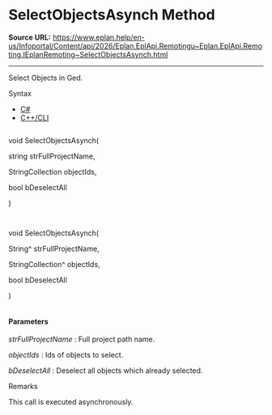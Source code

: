 # SelectObjectsAsynch Method

**Source URL:** https://www.eplan.help/en-us/Infoportal/Content/api/2026/Eplan.EplApi.Remotingu~Eplan.EplApi.Remoting.IEplanRemoting~SelectObjectsAsynch.html

---

Select Objects in Ged.

Syntax

- [C#](#i-syntax-CS)
- [C++/CLI](#i-syntax-CPP2005)

```
```
void SelectObjectsAsynch( 

   string strFullProjectName,

   StringCollection objectIds,

   bool bDeselectAll

)
```
```

```
```
void SelectObjectsAsynch( 

   String^ strFullProjectName,

   StringCollection^ objectIds,

   bool bDeselectAll

)
```
```

#### Parameters

*strFullProjectName*
:   Full project path name.

*objectIds*
:   Ids of objects to select.

*bDeselectAll*
:   Deselect all objects which already selected.

Remarks

This call is executed asynchronously.

